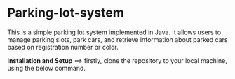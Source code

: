 # Parking-lot-system
This is a simple parking lot system implemented in Java. It allows users to manage parking slots, park cars, and retrieve information about parked cars based on registration number or color.

**Installation and Setup**
==> firstly, clone the repository to your local machine, using the below command.
    
